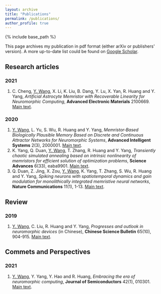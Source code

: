 ```yaml
---
layout: archive
title: "Publications"
permalink: /publications/
author_profile: true
---
```


<!-- {% if author.googlescholar %}
  You can also find my articles on <u><a href="{{author.googlescholar}}">my Google Scholar profile</a>.</u>
{% endif %} -->

{% include base_path %}

<!-- {% for post in site.publications reversed %}
  {% include archive-single.html %}
{% endfor %} -->

This page archives my publication in pdf format (either arXiv or publishers' version). 
A more up-to-date list could be found on [Google Scholar](https://scholar.google.com/citations?user=36kINxIAAAAJ&hl=zh-CN).

## Research articles

### 2021 
1. C. Cheng, <u>Y. Wang</u>, X. Li, K. Liu, B. Dang, Y. Lu, X. Yan, R. Huang and Y. Yang, *Artificial Astrocyte Memristor with Recoverable Linearity for Neuromorphic Computing*, **Advanced Electronic Materials** 2100669. [Main text](https://3yanghaow.github.io/files/aelm.202100669.pdf).

### 2020
1. <u>Y. Wang</u>, L. Yu, S. Wu, R. Huang and Y. Yang, *Memristor‐Based Biologically Plausible Memory Based on Discrete and Continuous Attractor Networks for Neuromorphic Systems*, **Advanced Intelligent Systems** 2(3), 2000001. [Main text](https://3yanghaow.github.io/files/aisy.202000001.pdf).
2. K. Yang, Q. Duan, <u>Y. Wang</u>, T. Zhang, R. Huang and Y. Yang, *Transiently chaotic simulated annealing based on intrinsic nonlinearity of memristors for efficient solution of optimization problems*, **Science Advances** 6(33), eaba9901. [Main text](https://3yanghaow.github.io/files/sciadv.aba9901.pdf).
3. Q. Duan, Z. Jing, X. Zou,  <u>Y. Wang</u>, K. Yang, T. Zhang, S. Wu, R. Huang and Y. Yang, *Spiking neurons with spatiotemporal dynamics and gain modulation for monolithically integrated memristive neural networks*, **Nature Communications** 11(1), 1-13. [Main text](https://3yanghaow.github.io/files/s41467-020-17215-3.pdf).

## Review

### 2019
1. <u>Y. Wang</u>, C. Liu, R. Huang and Y. Yang, *Progresses and outlook in neuromorphic devices* (in Chinese), **Chinese Science Bulletin** 65(10), 904-915. [Main text](https://3yanghaow.github.io/files/TB-2019-0739.pdf).

## Commets and Perspectives

### 2021
1. <u>Y. Wang</u>, Y. Yang, Y. Hao and R. Huang, *Embracing the era of neuromorphic computing*, **Journal of Semiconductors** 42(1), 010301. [Main text](https://3yanghaow.github.io/files/Comments-202101.pdf).
